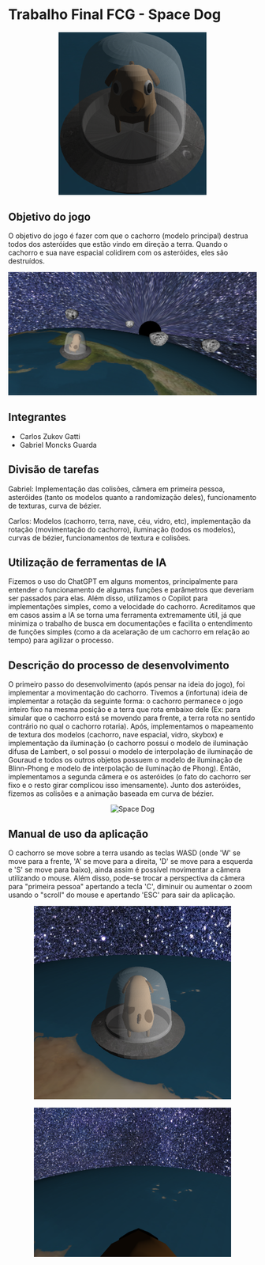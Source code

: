 # Trabalho Final FCG - Space Dog

<p align="center">
  <img src="data/SpaceDog.png" alt="Space Dog" width="300" />
</p>

## Objetivo do jogo
O objetivo do jogo é fazer com que o cachorro (modelo principal) destrua todos dos asteróides que estão vindo em direção a terra. Quando o cachorro e sua nave espacial colidirem com os asteróides, eles são destruídos.

<p align="center">
  <img src="data/AsteDog.png" alt="Space Dog" width="700" />
</p>


## Integrantes
- Carlos Zukov Gatti
- Gabriel Moncks Guarda

## Divisão de tarefas
Gabriel: Implementação das colisões, câmera em primeira pessoa, asteróides (tanto os modelos quanto a randomização deles), funcionamento de texturas, curva de bézier.

Carlos: Modelos (cachorro, terra, nave, céu, vidro, etc), implementação da rotação (movimentação do cachorro), iluminação (todos os modelos), curvas de bézier, funcionamentos de textura e colisões.

## Utilização de ferramentas de IA
Fizemos o uso do ChatGPT em alguns momentos, principalmente para entender o funcionamento de algumas funções e parâmetros que deveriam ser passados para elas. Além disso, utilizamos o Copilot para implementações simples, como a velocidade do cachorro. Acreditamos que em casos assim a IA se torna uma ferramenta extremamente útil, já que minimiza o trabalho de busca em documentações e
facilita o entendimento de funções simples (como a da acelaração de um cachorro em relação ao tempo) para agilizar o processo.

## Descrição do processo de desenvolvimento
O primeiro passo do desenvolvimento (após pensar na ideia do jogo), foi implementar a movimentação do cachorro. Tivemos a (infortuna) ideia de implementar a rotação da seguinte forma: o cachorro
permanece o jogo inteiro fixo na mesma posição e a terra que rota embaixo dele (Ex: para simular que o cachorro está se movendo para frente, a terra rota no sentido contrário no qual o cachorro rotaria).
Após, implementamos o mapeamento de textura dos modelos (cachorro, nave espacial, vidro, skybox) e implementação da iluminação (o cachorro possui o modelo de iluminação difusa de Lambert, o sol possui
o modelo de interpolação de iluminação de Gouraud e todos os outros objetos possuem o modelo de iluminação de Blinn-Phong e modelo de interpolação de iluminação de Phong). Então, implementamos a segunda
câmera e os asteróides (o fato do cachorro ser fixo e o resto girar complicou isso imensamente). Junto dos asteróides, fizemos as colisões e a animação baseada em curva de bézier.

<p align="center">
  <img src="data/TerraSol.png" alt="Space Dog" width="500" />
</p>

## Manual de uso da aplicação
O cachorro se move sobre a terra usando as teclas WASD (onde 'W' se move para a frente, 'A' se move para a direita, 'D' se move para a esquerda e 'S' se move para baixo), ainda assim é possível
movimentar a câmera utilizando o mouse. Além disso, pode-se trocar a perspectiva da câmera para "primeira pessoa" apertando a tecla 'C', diminuir ou aumentar o zoom usando o "scroll" do mouse e apertando 'ESC' para sair da aplicação.

<p align="center">
  <img src="data/TPP.png" alt="Space Dog" width="400" />
</p>

<p align="center">
  <img src="data/FPP.png" alt="Space Dog" width="400" />
</p>
